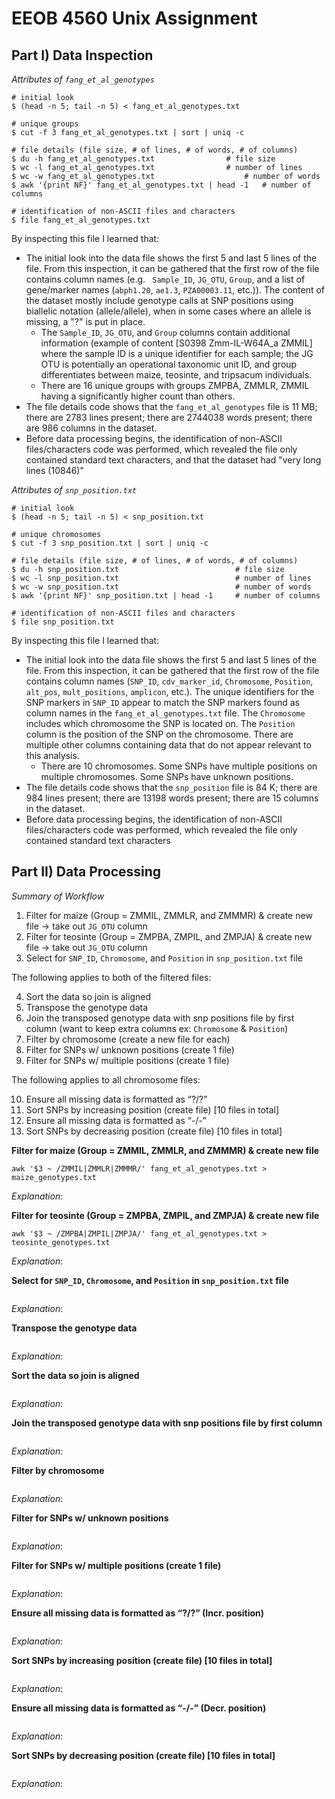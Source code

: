# EEOB 4560 Unix Assignment


## Part I) Data Inspection

*Attributes of `fang_et_al_genotypes`*

```
# initial look
$ (head -n 5; tail -n 5) < fang_et_al_genotypes.txt

# unique groups
$ cut -f 3 fang_et_al_genotypes.txt | sort | uniq -c

# file details (file size, # of lines, # of words, # of columns)
$ du -h fang_et_al_genotypes.txt				# file size
$ wc -l fang_et_al_genotypes.txt          		# number of lines
$ wc -w fang_et_al_genotypes.txt                   	# number of words
$ awk '{print NF}' fang_et_al_genotypes.txt | head -1  	# number of columns

# identification of non-ASCII files and characters
$ file fang_et_al_genotypes.txt 
```

By inspecting this file I learned that:

* The initial look into the data file shows the first 5 and last 5 lines of the file. From this inspection, it can be gathered that the first row of the file contains column names (e.g. ` Sample_ID`, `JG_OTU`, `Group`, and a list of gene/marker names (`abph1.20`, `ae1.3`, `PZA00003.11`, etc.)). The content of the dataset mostly include genotype calls at SNP positions using biallelic notation (allele/allele), when in some cases where an allele is missing, a "?" is put in place.
	* The `Sample_ID`, `JG_OTU`, and `Group` columns contain additional information (example of content [S0398	Zmm-IL-W64A_a	ZMMIL] where the sample ID is a unique identifier for each sample; the JG OTU is potentially an operational taxonomic unit ID, and group differentiates between maize, teosinte, and tripsacum individuals. 
	* There are 16 unique groups with groups ZMPBA, ZMMLR, ZMMIL having a significantly higher count than others.  
* The file details code shows that the `fang_et_al_genotypes` file is 11 MB; there are 2783 lines present; there are 2744038 words present; there are 986 columns in the dataset.  
* Before data processing begins, the identification of non-ASCII files/characters code was performed, which revealed the file only contained standard text characters, and that the dataset had "very long lines (10846)"

*Attributes of `snp_position.txt`*

```
# initial look
$ (head -n 5; tail -n 5) < snp_position.txt

# unique chromosomes
$ cut -f 3 snp_position.txt | sort | uniq -c

# file details (file size, # of lines, # of words, # of columns)
$ du -h snp_position.txt                          # file size
$ wc -l snp_position.txt                          # number of lines
$ wc -w snp_position.txt                          # number of words
$ awk '{print NF}' snp_position.txt | head -1     # number of columns

# identification of non-ASCII files and characters
$ file snp_position.txt
```

By inspecting this file I learned that:

* The initial look into the data file shows the first 5 and last 5 lines of the file. From this inspection, it can be gathered that the first row of the file contains column names (`SNP_ID`, `cdv_marker_id`, `Chromosome`, `Position`, `alt_pos`, `mult_positions`,	`amplicon`, etc.). The unique identifiers for the SNP markers in `SNP_ID` appear to match the SNP markers found as column names in the `fang_et_al_genotypes.txt` file. The `Chromosome` includes which chromosome the SNP is located on. The `Position` column is the position of the SNP on the chromosome. There are multiple other columns containing data that do not appear relevant to this analysis. 
	* There are 10 chromosomes. Some SNPs have multiple positions on multiple chromosomes. Some SNPs have unknown positions. 
* The file details code shows that the `snp_position` file is 84 K; there are 984 lines present; there are 13198 words present; there are 15 columns in the dataset.
* Before data processing begins, the identification of non-ASCII files/characters code was performed, which revealed the file only contained standard text characters



## Part II) Data Processing
*Summary of Workflow*
1. Filter for maize (Group = ZMMIL, ZMMLR, and ZMMMR) & create new file
→ take out `JG_OTU` column
2. Filter for teosinte (Group = ZMPBA, ZMPIL, and ZMPJA) & create new file
→ take out `JG_OTU` column
3. Select for `SNP_ID`, `Chromosome`, and `Position` in `snp_position.txt` file

The following applies to both of the filtered files:

4. Sort the data so join is aligned
5. Transpose the genotype data
6. Join the transposed genotype data with snp positions file by first column (want to keep extra columns ex: `Chromosome` & `Position`)
7. Filter by chromosome (create a new file for each)
8. Filter for SNPs w/ unknown positions (create 1 file)
9. Filter for SNPs w/ multiple positions (create 1 file)

The following applies to all chromosome files:
 
10. Ensure all missing data is formatted as “?/?”
11. Sort SNPs by increasing position (create file) [10 files in total]
12. Ensure all missing data is formatted as “-/-”
13. Sort SNPs by decreasing position (create file) [10 files in total] 


__Filter for maize (Group = ZMMIL, ZMMLR, and ZMMMR) & create new file__

```
awk '$3 ~ /ZMMIL|ZMMLR|ZMMMR/' fang_et_al_genotypes.txt > maize_genotypes.txt
```
*Explanation*: 


__Filter for teosinte (Group = ZMPBA, ZMPIL, and ZMPJA) & create new file__

```
awk '$3 ~ /ZMPBA|ZMPIL|ZMPJA/' fang_et_al_genotypes.txt > teosinte_genotypes.txt
```
*Explanation*: 


__Select for `SNP_ID`, `Chromosome`, and `Position` in `snp_position.txt` file__

```

```
*Explanation*: 


__Transpose the genotype data__

```

```
*Explanation*: 


__Sort the data so join is aligned__

```

```
*Explanation*: 


__Join the transposed genotype data with snp positions file by first column__

```

```
*Explanation*: 


__Filter by chromosome__

```

```
*Explanation*: 


__Filter for SNPs w/ unknown positions__

```

```
*Explanation*: 


__Filter for SNPs w/ multiple positions (create 1 file)__

```

```
*Explanation*: 


__Ensure all missing data is formatted as “?/?” (Incr. position)__

```

```
*Explanation*: 


__Sort SNPs by increasing position (create file) [10 files in total]__

```

```
*Explanation*: 


__Ensure all missing data is formatted as “-/-” (Decr. position)__

```

```
*Explanation*: 


__Sort SNPs by decreasing position (create file) [10 files in total]__

```

```
*Explanation*: 

